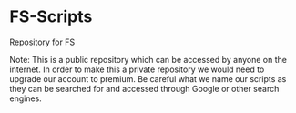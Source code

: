 # FS-Scripts
Repository for FS

Note: This is a public repository which can be accessed by anyone on the internet. In order to make this a private repository we would need to upgrade our account to premium.  Be careful what we name our scripts as they can be searched for and accessed through Google or other search engines.
